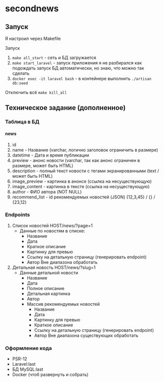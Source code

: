 # secondnews

## Запуск

Я настроил через Makefile

Запуск 
1. `make all_start` - сеть и БД загружается 
2. `make start_laravel` - запуск приложения я не разбирался как подождать запуск БД автоматически, но знаю, что можно так сделать
3. `docker exec -it laravel bash` - в контейнере выполнить `./artisan db:seed`

Отключить всё
`make kill_all`

## Техническое задание (дополненное)

### Таблица в БД

#### news	 
1. id
2. name - Название (varchar, логично заголовок ограничить в размере)
3. datetime - Дата и время публикации
4. preview - анонс новости (varchar, так как анонс ограничен в размере, может быть HTML)
5. description - полный текст новости с тегами экранированными (text / может быть HTML)
6. image_preview - картинка в анонсе (ссылка на несуществующую)
7. image_content - картинка в тексте (ссылка на несуществующую)
8. author - ФИО автора (NOT NULL)
9. recommend_list - id рекомендуемых новостей (JSON) {12,3,45} / {} / {23,12}

### Endpoints
1. Список новостей
	HOST/news/?page=1
	- Данные по новостям в списке: 
		+ Название
		+ Дата
		+ Краткое описание
		+ Картинку для превью
		+ Ссылку на детальную страницу (генерировать endpoint)
		+ Автор
    Вне диапазона обработать
2. Детальная новость 
	HOST/news/?slug=1
	- Данные детальной новости
		+ Название
		+ Дата
		+ Полное описание
		+ Детальная картинка
		+ Автор
		+ Массив рекомендуемых новостей
			* Название
			* Дата
			* Картинку для превью
			* Краткое описание
			* Ссылку на детальную страницу (генерировать endpoint)
			* Автор
    Вне диапазона существующих обработать

### Оформление кода

- PSR-12
- Laravel:last
- БД MySQL:last
- Docker (чтоб развернуть и собрать)
